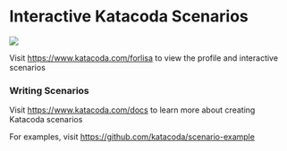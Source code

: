# Interactive Katacoda Scenarios

[![](http://shields.katacoda.com/katacoda/forlisa/count.svg)](https://www.katacoda.com/forlisa "Get your profile on Katacoda.com")

Visit https://www.katacoda.com/forlisa to view the profile and interactive scenarios

### Writing Scenarios
Visit https://www.katacoda.com/docs to learn more about creating Katacoda scenarios

For examples, visit https://github.com/katacoda/scenario-example
